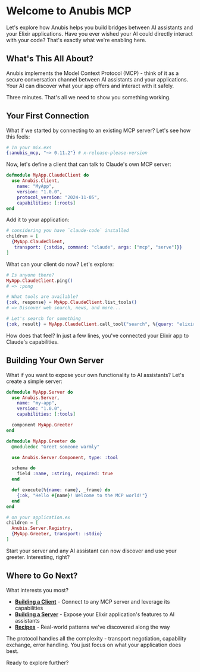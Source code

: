 # Welcome to Anubis MCP

Let's explore how Anubis helps you build bridges between AI assistants and your Elixir applications. Have you ever wished your AI could directly interact with your code? That's exactly what we're enabling here.

## What's This All About?

Anubis implements the Model Context Protocol (MCP) - think of it as a secure conversation channel between AI assistants and your applications. Your AI can discover what your app offers and interact with it safely.

Three minutes. That's all we need to show you something working.

## Your First Connection

What if we started by connecting to an existing MCP server? Let's see how this feels:

```elixir
# In your mix.exs
{:anubis_mcp, "~> 0.11.2"} # x-release-please-version
```

Now, let's define a client that can talk to Claude's own MCP server:

```elixir
defmodule MyApp.ClaudeClient do
  use Anubis.Client,
    name: "MyApp",
    version: "1.0.0",
    protocol_version: "2024-11-05",
    capabilities: [:roots]
end
```

Add it to your application:

```elixir
# considering you have `claude-code` installed
children = [
  {MyApp.ClaudeClient,
   transport: {:stdio, command: "claude", args: ["mcp", "serve"]}}
]
```

What can your client do now? Let's explore:

```elixir
# Is anyone there?
MyApp.ClaudeClient.ping()
# => :pong

# What tools are available?
{:ok, response} = MyApp.ClaudeClient.list_tools()
# => Discover web search, news, and more...

# Let's search for something
{:ok, result} = MyApp.ClaudeClient.call_tool("search", %{query: "elixir lang"})
```

How does that feel? In just a few lines, you've connected your Elixir app to Claude's capabilities.

## Building Your Own Server

What if you want to expose your own functionality to AI assistants? Let's create a simple server:

```elixir
defmodule MyApp.Server do
  use Anubis.Server,
    name: "my-app",
    version: "1.0.0",
    capabilities: [:tools]

  component MyApp.Greeter
end

defmodule MyApp.Greeter do
  @moduledoc "Greet someone warmly"

  use Anubis.Server.Component, type: :tool

  schema do
    field :name, :string, required: true
  end

  def execute(%{name: name}, _frame) do
    {:ok, "Hello #{name}! Welcome to the MCP world!"}
  end
end

# on your application.ex
children = [
  Anubis.Server.Registry,
  {MyApp.Greeter, transport: :stdio}
]
```

Start your server and any AI assistant can now discover and use your greeter. Interesting, right?

## Where to Go Next?

What interests you most?

- **[Building a Client](building-a-client.md)** - Connect to any MCP server and leverage its capabilities
- **[Building a Server](building-a-server.md)** - Expose your Elixir application's features to AI assistants
- **[Recipes](recipes.md)** - Real-world patterns we've discovered along the way

The protocol handles all the complexity - transport negotiation, capability exchange, error handling. You just focus on what your application does best.

Ready to explore further?
